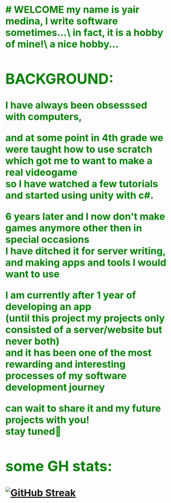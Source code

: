 <html>
<style>
.green {
    color: green;
    font-weight:700;
    font-size: 30px;
}
</style>

<div class="green">
# WELCOME
my name is yair medina, I write software sometimes...\
in fact, it is a hobby of mine!\
a nice hobby...

##

## BACKGROUND:
I have always been obsesssed with computers,

and at some point in 4th grade we were taught how to use scratch which got me to want to make a real videogame\
so I have watched a few tutorials and started using unity with c#.

6 years later and I now don't make games anymore other then in special occasions\
I have ditched it for server writing, and making apps and tools I would want to use

I am currently after 1 year of developing an app\
(until this project my projects only consisted of a server/website but never both)\
and it has been one of the most rewarding and interesting processes of my software development journey

can wait to share it and my future projects with you!\
stay tuned🔔

##

## some GH stats:


[![GitHub Streak](https://streak-stats.demolab.com?user=DarknessRisesFromBelow&theme=tokyonight-duo&hide_border=true&date_format=j%20M%5B%20Y%5D&background=45%2C58E6EB22%2CEB00000E)](https://git.io/streak-stats)
</div>
</html>
